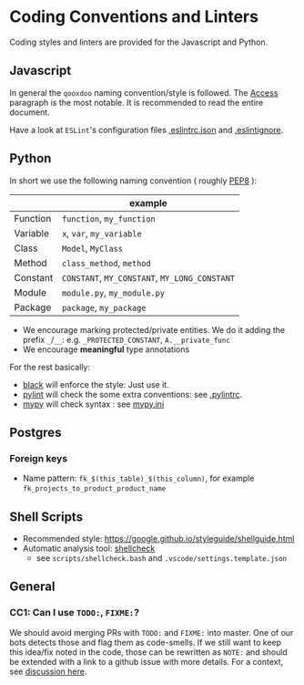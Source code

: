 # Coding Conventions and Linters

Coding styles and linters are provided for the Javascript and Python.

## Javascript

In general the `qooxdoo` naming convention/style is followed. The [Access](http://qooxdoo.org/docs/#/core/oo_feature_summary?id=access) paragraph is the most notable. It is recommended to read the entire document.

Have a look at `ESLint`'s configuration files [.eslintrc.json](.eslintrc.json) and [.eslintignore](.eslintignore).

## Python

In short we use the following naming convention ( roughly  [PEP8](https://peps.python.org/pep-0008/) ):

|          | example                                       |
| -------- | --------------------------------------------- |
| Function | `function`, `my_fun­ction`                    |
| Variable | `x`, `var`, `my_variable`                     |
| Class    | `Model`, `MyClass`                            |
| Method   | `class_`­`method`, `method`                   |
| Constant | `CONSTANT`, `MY_CONSTANT`, `MY_LONG_CONSTANT` |
| Module   | `module.py`, `my_module.py`                   |
| Package  | `package`, `my_package`                       |

- We encourage marking protected/private entities. We do it adding the prefix `_`/`__`: e.g. `_PROTECTED_CONSTANT`, `A.__private_func`
- We encourage **meaningful** type annotations

For the rest basically:
- [black] will enforce the style: Just use it.
- [pylint] will check the some extra conventions: see [.pylintrc](../.pylintrc).
- [mypy] will check syntax : see [mypy.ini](../mypy.ini)

[mypy]:https://www.mypy-lang.org/
[black]:https://black.readthedocs.io/en/stable/index.html
[pylint]:https://pylint.readthedocs.io/en/latest/


## Postgres

### Foreign keys

- Name pattern: ```fk_$(this_table)_$(this_column)```, for example ```fk_projects_to_product_product_name```


## Shell Scripts

- Recommended style: https://google.github.io/styleguide/shellguide.html
- Automatic analysis tool: [shellcheck](https://www.shellcheck.net)
  - see ``scripts/shellcheck.bash`` and ``.vscode/settings.template.json``


## General

<!-- Add below this line coding agreed coding conventions and give them a number !-->

###  CC1: Can I use ``TODO:``, ``FIXME:``?

We should avoid merging PRs with ``TODO:`` and ``FIXME:`` into master. One of our bots detects those and flag them as code-smells. If we still want to keep this idea/fix noted in the code, those can be rewritten as ``NOTE:`` and should be extended with a link to a github issue with more details. For a context, see [discussion here](https://github.com/ITISFoundation/osparc-simcore/pull/3380#discussion_r979893502).
